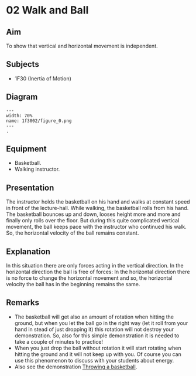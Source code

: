 # 02 Walk and Ball 
    
  
## Aim   
To show that vertical and horizontal movement is independent.    
  
## Subjects   
* 1F30 (Inertia of Motion)   

## Diagram
    
```{figure} figures/figure_0.png  
---  
width: 70%  
name: 1f3002/figure_0.png  
---  
. 
```

  
## Equipment   
 *  Basketball. 
 *  Walking instructor.
      
  
## Presentation   
The instructor holds the basketball on his hand and walks at constant speed in front of the lecture-hall. While walking, the basketball rolls from his hand. The basketball bounces up and down, looses height more and more and finally only rolls over the floor. But during this quite complicated vertical movement, the ball keeps pace with the instructor who continued his walk. So, the horizontal velocity of the ball remains constant.

## Explanation   
In this situation there are only forces acting in the vertical direction. In the horizontal direction the ball is free of forces: In the horizontal direction there is no force to change the horizontal movement and so, the horizontal velocity the ball has in the beginning remains the same.
  
## Remarks
*   The basketball will get also an amount of rotation when hitting the ground, but when you let the ball go in the right way (let it roll from your hand in stead of just dropping it) this rotation will not destroy your demonstration. So, also for this simple demonstration it is needed to take a couple of minutes to practice! 
 *  When you just drop the ball without rotation it will start rotating when hitting the ground and it will not keep up with you. Of course you can use this phenomenon to discuss with your students about energy. 
 *  Also see the demonstration [Throwing a basketball](../../../1K%20apply%20newton/1K10%20Dynamic%20Torque/1K1005%20Throwing%20a%20Basketball/1K1005.md).
  